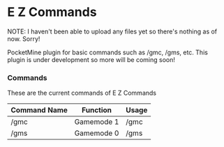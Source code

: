# E Z Commands
NOTE: I haven't been able to upload any files yet so there's nothing as of now. Sorry!

PocketMine plugin for basic commands such as /gmc, /gms, etc. This plugin is under development so more will be coming soon!

### Commands
These are the current commands of E Z Commands

|Command Name|Function  |Usage        |
|------------|----------|-------------|
|/gmc        |Gamemode 1|/gmc <player>|
|/gms        |Gamemode 0|/gms <player>|
